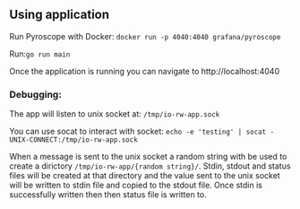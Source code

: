 ## Using application
Run Pyroscope with Docker: `docker run -p 4040:4040 grafana/pyroscope`

Run:`go run main`

Once the application is running you can navigate to http://localhost:4040

### Debugging:

The app will listen to unix socket at: `/tmp/io-rw-app.sock`

You can use socat to interact with socket: `echo -e 'testing' | socat - UNIX-CONNECT:/tmp/io-rw-app.sock`

When a message is sent to the unix socket a random string with be used to create a dirictory `/tmp/io-rw-app/{random string}/`. Stdin, stdout and status files will be created at that directory and the value sent to the unix socket will be written to stdin file and copied to the stdout file. Once stdin is successfully written then then status file is written to.

